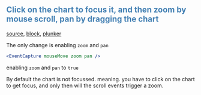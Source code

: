 
## <span style="color:steelblue">Click on the chart to focus it, and then zoom by mouse scroll, pan by dragging the chart</span>

[source](https://github.com/rrag/react-stockcharts/blob/master/docs/lib/charts/CandleStickChartWithZoomPan.jsx), [block](http://bl.ocks.org/rrag/a8465abe0061df1b7976), [plunker](http://plnkr.co/edit/gist:a8465abe0061df1b7976?p=preview)

The only change is enabling `zoom` and `pan`
```jsx
<EventCapture mouseMove zoom pan />
```
enabling `zoom` and `pan` to `true`

By default the chart is not focussed. meaning. you have to click on the chart to get focus, and only then will the scroll events trigger a zoom.
